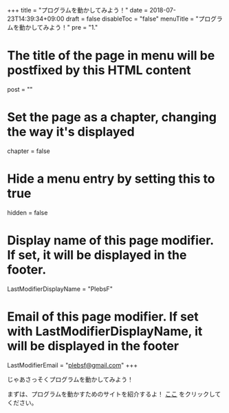 +++
title =  "プログラムを動かしてみよう！"
date =  2018-07-23T14:39:34+09:00
draft = false
disableToc = "false"
menuTitle = "プログラムを動かしてみよう！"
pre = "1."
# The title of the page in menu will be postfixed by this HTML content
post = ""
# Set the page as a chapter, changing the way it's displayed
chapter = false
# Hide a menu entry by setting this to true
hidden = false
# Display name of this page modifier. If set, it will be displayed in the footer.
LastModifierDisplayName = "PlebsF"
# Email of this page modifier. If set with LastModifierDisplayName, it will be displayed in the footer
LastModifierEmail = "plebsf@gmail.com"
+++

じゃあさっそくプログラムを動かしてみよう！

まずは、プログラムを動かすためのサイトを紹介するよ！
[ここ](https://mybinder.org/v2/gh/PlebsF/JupyterNotebook/master?filepath=note01.ipynb)
をクリックしてください。
